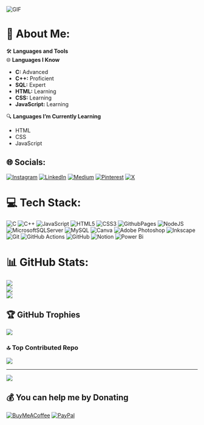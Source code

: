 ![GIF](https://media.giphy.com/media/4AbfWbllzAYYOa5Cx2/giphy.gif)

# 💫 About Me:
🛠️ **Languages and Tools**<br>
🌐 **Languages I Know**<br>
- **C:** Advanced<br>
- **C++:** Proficient<br>
- **SQL:** Expert<br>
- **HTML:** Learning<br>
- **CSS:** Learning<br>
- **JavaScript:** Learning<br>

🔍 **Languages I’m Currently Learning**<br>
- HTML<br>
- CSS<br>
- JavaScript<br>

## 🌐 Socials:
[![Instagram](https://img.shields.io/badge/Instagram-%23E4405F.svg?logo=Instagram&logoColor=white)](https://instagram.com/@prudence_wambui_official)
[![LinkedIn](https://img.shields.io/badge/LinkedIn-%230077B5.svg?logo=linkedin&logoColor=white)](https://linkedin.com/in/Prudence-Wambui)
[![Medium](https://img.shields.io/badge/Medium-12100E?logo=medium&logoColor=white)](https://medium.com/@Prudence-Wambui-Official)
[![Pinterest](https://img.shields.io/badge/Pinterest-%23E60023.svg?logo=Pinterest&logoColor=white)](https://pinterest.com/prudencewambuiofficial)
[![X](https://img.shields.io/badge/X-black.svg?logo=X&logoColor=white)](https://x.com/@PrudenceW___)

# 💻 Tech Stack:
![C](https://img.shields.io/badge/c-%2300599C.svg?style=for-the-badge&logo=c&logoColor=white)
![C++](https://img.shields.io/badge/c++-%2300599C.svg?style=for-the-badge&logo=c%2B%2B&logoColor=white)
![JavaScript](https://img.shields.io/badge/javascript-%23323330.svg?style=for-the-badge&logo=javascript&logoColor=%23F7DF1E)
![HTML5](https://img.shields.io/badge/html5-%23E34F26.svg?style=for-the-badge&logo=html5&logoColor=white)
![CSS3](https://img.shields.io/badge/css3-%231572B6.svg?style=for-the-badge&logo=css3&logoColor=white)
![GithubPages](https://img.shields.io/badge/github%20pages-121013?style=for-the-badge&logo=github&logoColor=white)
![NodeJS](https://img.shields.io/badge/node.js-6DA55F?style=for-the-badge&logo=node.js&logoColor=white)
![MicrosoftSQLServer](https://img.shields.io/badge/Microsoft%20SQL%20Server-CC2927?style=for-the-badge&logo=microsoft%20sql%20server&logoColor=white)
![MySQL](https://img.shields.io/badge/mysql-4479A1.svg?style=for-the-badge&logo=mysql&logoColor=white)
![Canva](https://img.shields.io/badge/Canva-%2300C4CC.svg?style=for-the-badge&logo=Canva&logoColor=white)
![Adobe Photoshop](https://img.shields.io/badge/adobe%20photoshop-%2331A8FF.svg?style=for-the-badge&logo=adobe%20photoshop&logoColor=white)
![Inkscape](https://img.shields.io/badge/Inkscape-e0e0e0?style=for-the-badge&logo=inkscape&logoColor=080A13)
![Git](https://img.shields.io/badge/git-%23F05033.svg?style=for-the-badge&logo=git&logoColor=white)
![GitHub Actions](https://img.shields.io/badge/github%20actions-%232671E5.svg?style=for-the-badge&logo=githubactions&logoColor=white)
![GitHub](https://img.shields.io/badge/github-%23121011.svg?style=for-the-badge&logo=github&logoColor=white)
![Notion](https://img.shields.io/badge/Notion-%23000000.svg?style=for-the-badge&logo=notion&logoColor=white)
![Power Bi](https://img.shields.io/badge/power_bi-F2C811?style=for-the-badge&logo=powerbi&logoColor=black)

# 📊 GitHub Stats:
![](https://github-readme-stats.vercel.app/api?username=Prudence-Wambui&theme=nightowl&hide_border=false&include_all_commits=true&count_private=false)<br/>
![](https://github-readme-streak-stats.herokuapp.com/?user=Prudence-Wambui&theme=nightowl&hide_border=false)<br/>
![](https://github-readme-stats.vercel.app/api/top-langs/?username=Prudence-Wambui&theme=nightowl&hide_border=false&include_all_commits=true&count_private=false&layout=compact)

## 🏆 GitHub Trophies
![](https://github-profile-trophy.vercel.app/?username=Prudence-Wambui&theme=nightowl&no-frame=false&no-bg=true&margin-w=4)

### 🔝 Top Contributed Repo
![](https://github-contributor-stats.vercel.app/api?username=Prudence-Wambui&limit=5&theme=nightowl&combine_all_yearly_contributions=true)

---
[![](https://visitcount.itsvg.in/api?id=Prudence-Wambui&icon=0&color=11)](https://visitcount.itsvg.in)

## 💰 You can help me by Donating
[![BuyMeACoffee](https://img.shields.io/badge/Buy%20Me%20a%20Coffee-ffdd00?style=for-the-badge&logo=buy-me-a-coffee&logoColor=black)](https://buymeacoffee.com/https://buymeacoffee.com/prudence.wambui)
[![PayPal](https://img.shields.io/badge/PayPal-00457C?style=for-the-badge&logo=paypal&logoColor=white)](https://paypal.me/https://www.paypal.com/ncp/payment/D8LWD6KE4LUWG)

<!-- Proudly created with GPRM ( https://gprm.itsvg.in ) -->

